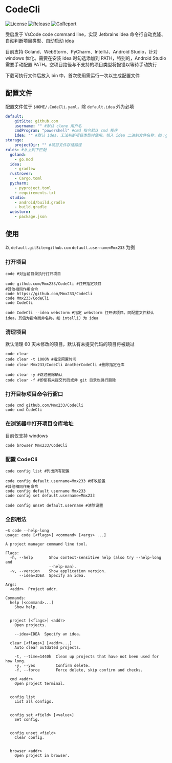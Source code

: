 # CodeCli

[![License](https://img.shields.io/github/license/Mmx233/CodeCli)](https://github.com/Mmx233/CodeCli/blob/main/LICENSE)
[![Release](https://img.shields.io/github/v/release/Mmx233/CodeCli?color=blueviolet&include_prereleases)](https://github.com/Mmx233/CodeCli/releases)
[![GoReport](https://goreportcard.com/badge/github.com/Mmx233/CodeCli)](https://goreportcard.com/report/github.com/Mmx233/CodeCli)

受启发于 VsCode code command line，实现 Jetbrains idea 命令行自动克隆、自动判断项目类型、自动启动 idea

目前支持 Goland、WebStorm、PyCharm、IntelliJ、Android Studio，针对 windows 优化。需要在安装 idea 时勾选添加到 PATH，特别的，Android Studio 需要手动配置 PATH。空项目路径与不支持的项目类型将报错以等待手动执行

下载可执行文件后放入 bin 中，首次使用需运行一次以生成配置文件

## 配置文件

配置文件位于 `$HOME/.CodeCli.yaml`，除 `default.idea` 外为必填

```yaml
default:
    gitSite: github.com
    username: "" #默认 clone 用户名
    cmdProgram: "powershell" #cmd 指令默认 cmd 程序
    idea: "" #默认 idea，无法判断项目类型时使用。填入 idea 二进制文件名称，如：goland、webstorm、studio
storage:
    projectDir: "" #项目文件存储路径
rules: #从上到下匹配
  goland:
    - go.mod
  idea:
    - gradlew
  rustrover:
    - Cargo.toml
  pycharm:
    - pyproject.toml
    - requirements.txt
  studio:
    - android/build.gradle
    - build.gradle
  webstorm:
    - package.json
```

## 使用

以 `default.gitSite=github.com` `default.username=Mmx233` 为例

### 打开项目

```shell
code #对当前目录执行打开项目

code github.com/Mmx233/CodeCli #打开指定项目
#其他相同作用命令
code https://github.com/Mmx233/CodeCli
code Mmx233/CodeCli
code CodeCli

code CodeCli --idea webstorm #指定 webstorm 打开该项目。同配置文件默认 idea，其值为指令而非名称，如 intelliJ 为 idea
```

### 清理项目

默认清理 60 天未修改的项目，默认有未提交代码的项目将被跳过

```shell
code clear
code clear -t 1000h #指定闲置时间
code clear Mmx233/CodeCli AnotherCodeCli #删除指定仓库

code clear -y #跳过删除确认
code clear -f #即使有未提交代码或非 git 目录也强行删除
```

### 打开目标项目命令行窗口

```shell
code cmd github.com/Mmx233/CodeCli
code cmd CodeCli
```

### 在浏览器中打开项目仓库地址

目前仅支持 windows

```shell
code browser Mmx233/CodeCli
```

### 配置 CodeCli

```shell
code config list #列出所有配置

code config default.username=Mmx233 #修改设置
#其他相同作用命令
code config default username Mmx233
code config set default.username=Mmx233

code config unset default.username #清除设置
```

### 全部用法

```shell
~$ code --help-long
usage: code [<flags>] <command> [<args> ...]

A project manager command line tool.

Flags:
  -h, --help       Show context-sensitive help (also try --help-long and
                   --help-man).
  -v, --version    Show application version.
      --idea=IDEA  Specify an idea.

Args:
  <addr>  Project addr.

Commands:
  help [<command>...]
    Show help.


  project [<flags>] <addr>
    Open projects.

    --idea=IDEA  Specify an idea.

  clear [<flags>] [<addr>...]
    Auto clear outdated projects.

    -t, --time=1440h  Clean up projects that have not been used for how long.
    -y, --yes         Confirm delete.
    -f, --force       Force delete, skip confirm and checks.

  cmd <addr>
    Open project terminal.


  config list
    List all configs.


  config set <field> [<value>]
    Set config.


  config unset <field>
    Clear config.


  browser <addr>
    Open project in browser.
```

